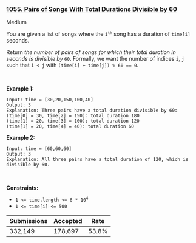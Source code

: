 ### [1055. Pairs of Songs With Total Durations Divisible by 60](https://leetcode.com/problems/pairs-of-songs-with-total-durations-divisible-by-60)

Medium

You are given a list of songs where the <code>i<sup>th</sup></code> song has a duration of `` time[i] `` seconds.

Return _the number of pairs of songs for which their total duration in seconds is divisible by_ `` 60 ``. Formally, we want the number of indices `` i ``, `` j `` such that `` i < j `` with `` (time[i] + time[j]) % 60 == 0 ``.

 

__Example 1:__

```
Input: time = [30,20,150,100,40]
Output: 3
Explanation: Three pairs have a total duration divisible by 60:
(time[0] = 30, time[2] = 150): total duration 180
(time[1] = 20, time[3] = 100): total duration 120
(time[1] = 20, time[4] = 40): total duration 60
```

__Example 2:__

```
Input: time = [60,60,60]
Output: 3
Explanation: All three pairs have a total duration of 120, which is divisible by 60.
```

 

__Constraints:__

*   <code>1 <= time.length <= 6 * 10<sup>4</sup></code>
*   `` 1 <= time[i] <= 500 ``

| Submissions    | Accepted     | Rate   |
| -------------- | ------------ | ------ |
| 332,149 | 178,697 | 53.8% |
